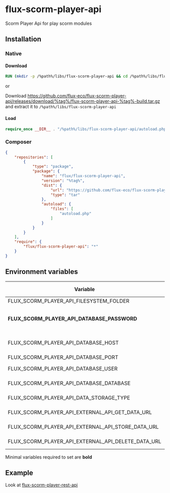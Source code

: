 # flux-scorm-player-api

Scorm Player Api for play scorm modules

## Installation

### Native

#### Download

```dockerfile
RUN (mkdir -p /%path%/libs/flux-scorm-player-api && cd /%path%/libs/flux-scorm-player-api && wget -O - https://github.com/flux-eco/flux-scorm-player-api/releases/download/%tag%/flux-scorm-player-api-%tag%-build.tar.gz | tar -xz --strip-components=1)
```

or

Download https://github.com/flux-eco/flux-scorm-player-api/releases/download/%tag%/flux-scorm-player-api-%tag%-build.tar.gz and extract it to `/%path%/libs/flux-scorm-player-api`

#### Load

```php
require_once __DIR__ . "/%path%/libs/flux-scorm-player-api/autoload.php";
```

### Composer

```json
{
    "repositories": [
        {
            "type": "package",
            "package": {
                "name": "flux/flux-scorm-player-api",
                "version": "%tag%",
                "dist": {
                    "url": "https://github.com/flux-eco/flux-scorm-player-api/releases/download/%tag%/flux-scorm-player-api-%tag%-build.tar.gz",
                    "type": "tar"
                },
                "autoload": {
                    "files": [
                        "autoload.php"
                    ]
                }
            }
        }
    ],
    "require": {
        "flux/flux-scorm-player-api": "*"
    }
}
```

## Environment variables

| Variable | Description | Default value |
| -------- | ----------- | ------------- |
| FLUX_SCORM_PLAYER_API_FILESYSTEM_FOLDER | Scorm directory | /scorm |
| **FLUX_SCORM_PLAYER_API_DATABASE_PASSWORD** | MongoDB password<br>Use *FLUX_SCORM_PLAYER_API_DATABASE_PASSWORD_FILE* for docker secrets | - |
| FLUX_SCORM_PLAYER_API_DATABASE_HOST | MongoDB host | scorm-player-database |
| FLUX_SCORM_PLAYER_API_DATABASE_PORT | MongoDB port | 27017 |
| FLUX_SCORM_PLAYER_API_DATABASE_USER | MongoDB user name | scorm-player |
| FLUX_SCORM_PLAYER_API_DATABASE_DATABASE | MongoDB database name | scorm-player |
| FLUX_SCORM_PLAYER_API_DATA_STORAGE_TYPE | Data storage type<br>database or external_api | database |
| FLUX_SCORM_PLAYER_API_EXTERNAL_API_GET_DATA_URL | External api data storage get url<br>You can use {scorm_id} and {user_id} placeholders | - |
| FLUX_SCORM_PLAYER_API_EXTERNAL_API_STORE_DATA_URL | External api data storage store url<br>You can use {scorm_id} and {user_id} placeholders | - |
| FLUX_SCORM_PLAYER_API_EXTERNAL_API_DELETE_DATA_URL | External api data storage delete url<br>You can use {scorm_id} placeholder | - |

Minimal variables required to set are **bold**

## Example

Look at [flux-scorm-player-rest-api](https://github.com/flux-caps/flux-scorm-player-rest-api)
